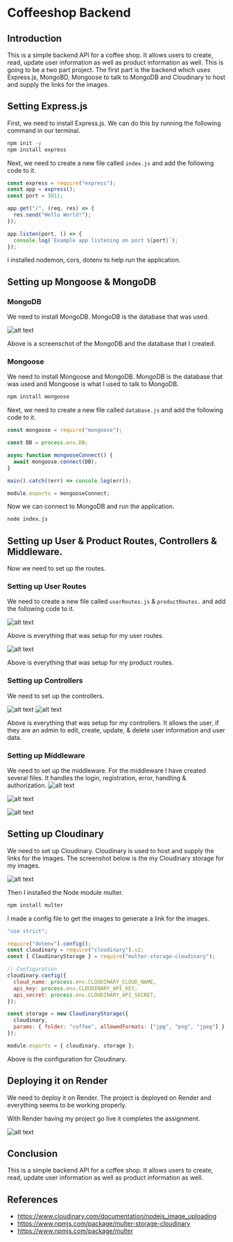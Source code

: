 # Coffeeshop Backend

## Introduction

This is a simple backend API for a coffee shop. It allows users to create, read, update user information as well as product information as well. This is going to be a two part project. The first part is the backend which uses Express.js, MongoBD, Mongoose to talk to MongoDB and Cloudinary to host and supply the links for the images.

## Setting Express.js

First, we need to install Express.js. We can do this by running the following command in our terminal.

```bash
npm init -y
npm install express
```

Next, we need to create a new file called `index.js` and add the following code to
it.

```javascript
const express = require("express");
const app = express();
const port = 3011;

app.get("/", (req, res) => {
  res.send("Hello World!");
});

app.listen(port, () => {
  console.log(`Example app listening on port ${port}`);
});
```

I installed nodemon, cors, dotenv to help run the application.

## Setting up Mongoose & MongoDB

### MongoDB

We need to install MongoDB. MongoDB is the database that was used.

![alt text](image-7.png)

Above is a screenschot of the MongoDB and the database that I created.

### Mongoose

We need to install Mongoose and MongoDB. MongoDB is the database that was used and Mongoose is what I used to talk to MongoDB.

```bash
npm install mongoose
```

Next, we need to create a new file called `database.js` and add the following code to it.

```javascript
const mongoose = require("mongoose");

const DB = process.env.DB;

async function mongooseConnect() {
  await mongoose.connect(DB);
}

main().catch((err) => console.log(err));

module.exports = mongooseConnect;
```

Now we can connect to MongoDB and run the application.

```bash
node index.js
```

## Setting up User & Product Routes, Controllers & Middleware.

Now we need to set up the routes.

### Setting up User Routes

We need to create a new file called `userRoutes.js` & `productRoutes.` and add the following code to it.

![alt text](image.png)

Above is everything that was setup for my user routes.

![alt text](image-1.png)

Above is everything that was setup for my product routes.

### Setting up Controllers

We need to set up the controllers.

![alt text](image-2.png)
![alt text](image-3.png)

Above is everything that was setup for my controllers. It allows the user, if they are an admin to edit, create, update, & delete user information and user data.

### Setting up Middleware

We need to set up the middleware. For the middleware I have created several files. It handles the login, registration, error, handling & authorization.
![alt text](image-4.png)

![alt text](image-5.png)

![alt text](image-6.png)

## Setting up Cloudinary

We need to set up Cloudinary. Cloudinary is used to host and supply the links for the images. The screenshot below is the my Cloudinary storage for my images.

![alt text](image-8.png)

Then I installed the Node module multer.

```bash
npm install multer
```

I made a config file to get the images to generate a link for the images.

```javascript
"use strict";

require("dotenv").config();
const cloudinary = require("cloudinary").v2;
const { CloudinaryStorage } = require("multer-storage-cloudinary");

// Configuration
cloudinary.config({
  cloud_name: process.env.CLOUDINARY_CLOUD_NAME,
  api_key: process.env.CLOUDINARY_API_KEY,
  api_secret: process.env.CLOUDINARY_API_SECRET,
});

const storage = new CloudinaryStorage({
  cloudinary,
  params: { folder: "coffee", allowedFormats: ["jpg", "png", "jpeg"] },
});

module.exports = { cloudinary, storage };
```

Above is the configuration for Cloudinary.

## Deploying it on Render

We need to deploy it on Render. The project is deployed on Render and everything seems to be working properly.

With Render having my project go live it completes the assignment.

![alt text](image-9.png)

## Conclusion

This is a simple backend API for a coffee shop. It allows users to create, read, update user information as well as product information as well.

## References

- https://www.cloudinary.com/documentation/nodejs_image_uploading
- https://www.npmjs.com/package/multer-storage-cloudinary
- https://www.npmjs.com/package/multer
